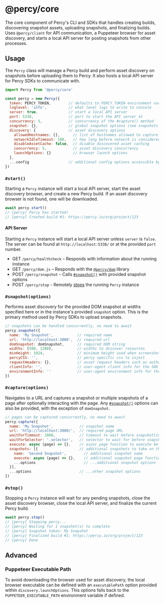 # @percy/core

The core component of Percy's CLI and SDKs that handles creating builds, discovering snapshot
assets, uploading snapshots, and finalizing builds. Uses `@percy/client` for API communication, a
Puppeteer browser for asset discovery, and starts a local API server for posting snapshots from
other processes.

## Usage

The `Percy` class will manage a Percy build and perform asset discovery on snapshots before
uploading them to Percy. It also hosts a local API server for Percy SDKs to communicate with.

``` js
import Percy from '@percy/core'

const percy = new Percy({
  token: PERCY_TOKEN,        // defaults to PERCY_TOKEN environment variable
  loglevel: 'info',          // what level logs to write to console
  server: true,              // start a local API server
  port: 5338,                // port to start the API server at
  concurrency: 5,            // concurrency of the #capture() method
  snapshot: {},              // global snapshot options (see snapshots section)
  discovery: {               // asset discovery options
    allowedHostnames: [],      // list of hostnames allowed to capture from
    networkIdleTimeout: 100,   // how long before network is considered idle
    disableAssetCache: false,  // disable discovered asset caching
    concurrency: 5,            // asset discovery concurrency
    launchOptions: {}          // browser launch options
  },
  ...config                  // additional config options accessible by SDKs
})
```

### `#start()`

Starting a `Percy` instance will start a local API server, start the asset discovery browser, and
create a new Percy build. If an asset discovery browser is not found, one will be downloaded.

``` js
await percy.start()
// [percy] Percy has started!
// [percy] Created build #1: https://percy.io/org/project/123
```

#### API Server

Starting a `Percy` instance will start a local API server unless `server` is `false`. The server can
be found at `http://localhost:5338/` or at the provided `port` number.

- GET `/percy/healthcheck` – Responds with information about the running instance
- GET `/percy/dom.js` – Responds with the [`@percy/dom`](./packages/dom) library
- POST `/percy/snapshot` – Calls [`#snapshot()`](#snapshotoptions) with provided snapshot options
- POST `/percy/stop` - Remotely [stops](#stop) the running `Percy` instance

### `#snapshot(options)`

Performs asset discovery for the provided DOM snapshot at widths specified here or in the instance's
provided `snapshot` option. This is the primary method used by Percy SDKs to upload snapshots.

``` js
// snapshots can be handled concurrently, no need to await
percy.snapshot({
  name: 'My Snapshot',           // required name
  url: 'http://localhost:3000',  // required url
  domSnapshot: domSnapshot,      // required DOM string
  widths: [500, 1280],           // widths to discover resources
  minHeight: 1024,               // minimum height used when screenshotting
  percyCSS: '',                  // percy specific css to inject
  requestHeaders: {},            // asset request headers such as authorization
  clientInfo: '',                // user-agent client info for the SDK
  environmentInfo: ''            // user-agent environment info for the SDK
})
```

### `#capture(options)`

Navigates to a URL and captures a snapshot or multiple snapshots of a page after optionally
interacting with the page. Any [`#snapshot()`](#snapshotoptions) options can also be provided, with
the exception of `domSnapshot`.

``` js
// pages can be captured concurrently, no need to await
percy.capture({
  name: 'My Snapshot',            // snapshot name
  url: 'http://localhost:3000/',  // required page URL
  waitForTimeout: 1000,           // timeout to wait before snapshotting
  waitForSelector: '.selector',   // selector to wait for before snapshotting
  execute: async (page) => {},    // async page function to execute before snapshotting
  snapshots: [{                   // additional snapshots to take on this page
    name: 'Second Snapshot',        // additional snapshot name
    execute: async (page) => {},    // additional snapshot page function
    ...options                      // ...additional snapshot options
  }],
  ...options                      // ...other snapshot options
})
```

### `#stop()`

Stopping a `Percy` instance will wait for any pending snapshots, close the asset discovery browser,
close the local API server, and finalize the current Percy build.

``` js
await percy.stop()
// [percy] Stopping percy...
// [percy] Waiting for 1 snapshot(s) to complete
// [percy] Snapshot taken: My Snapshot
// [percy] Finalized build #1: https://percy.io/org/project/123
// [percy] Done
```

## Advanced

### Puppeteer Executable Path

To avoid downloading the browser used for asset discovery, the local browser executable can be
defined with an `executablePath` option provided within `discovery.launchOptions`. This options
falls back to the `PUPPETEER_EXECUTABLE_PATH` environment variable if defined.

